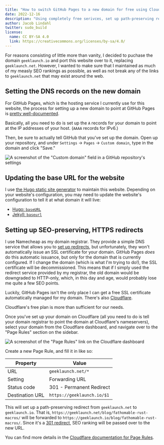 ```yaml
---
title: "How to switch GitHub Pages to a new domain for free using Cloudflare"
date: 2022-12-16
description: "Using completely free serivces, set up path-preserving redirects from an old domain to a new one."
author: Jacob Lindahl
twitter: sudo_build
license:
  name: CC BY-SA 4.0
  link: https://creativecommons.org/licenses/by-sa/4.0/
---
```


For reasons consisting of little more than vanity, I decided to puchase the domain `geeklaunch.io` and port this website over to it, replacing `geeklaunch.net`. However, I wanted to make sure that I maintained as much of my measly SEO rankings as possible, as well as not break any of the links to `geeklaunch.net` that may exist around the web.

## Setting the DNS records on the new domain

For GitHub Pages, which is the hosting service I currently use for this website, the process for setting up a new domain to point at GitHub Pages is [pretty well-documented](https://docs.github.com/en/pages/configuring-a-custom-domain-for-your-github-pages-site/managing-a-custom-domain-for-your-github-pages-site#configuring-an-apex-domain).

Basically, all you need to do is set up the `A` records for your domain to point at the IP addresses of your host. (`AAAA` records for IPv6.)

Then, be sure to actually tell GitHub that you've set up the domain. Open up your repository, and under `Settings` &rarr; `Pages` &rarr; `Custom domain`, type in the domain and click "Save."

![A screenshot of the "Custom domain" field in a GitHub repository's settings](./custom-domain.png)

## Updating the base URL for the website

I use [the Hugo static site generator](https://gohugo.io/) to maintain this website. Depending on your website's configuration, you may need to update the website's configuration to tell it at what domain it will live:

- [Hugo: `baseURL`](https://gohugo.io/getting-started/configuration/#baseurl)
- [Jekyll: `baseurl`](https://mademistakes.com/mastering-jekyll/site-url-baseurl/)

## Setting up SEO-preserving, HTTPS redirects

I use Namecheap as my domain registrar. They provide a simple DNS service that allows you to [set up redirects](https://www.namecheap.com/support/knowledgebase/article.aspx/385/2237/how-to-redirect-a-url-for-a-domain/), but unfortunately, they won't automatically issue an SSL certificate for your domain. GitHub Pages _does_ do this automatic issuance, but only for the domain that is currently configured. If I change the domain (which is what I'm trying to do!), the SSL certificate will be decommissioned. This means that if I simply used the redirect service provided by my registrar, the old domain would be downgraded to HTTP-only, which, in this day and age, would probably lose me quite a few SEO points.

Luckily, GitHub Pages isn't the only place I can get a free SSL certificate automatically managed for my domain. There's also [Cloudflare](https://www.cloudflare.com/).

Cloudflare's free plan is more than sufficient for our needs.

Once you've set up your domain on Cloudflare (all you need to do is tell your domain registrar to point the domain at Cloudflare's nameservers), select your domain from the Cloudflare dashboard, and navigate over to the "Page Rules" section on the sidebar.

![A screenshot of the "Page Rules" link on the Cloudflare dashboard](./page-rules.png)

Create a new Page Rule, and fill it in like so:

| Property        | Value                      |
| --------------- | -------------------------- |
| URL             | `geeklaunch.net/*`         |
| Setting         | Forwarding URL             |
| Status code     | 301 - Permanent Redirect   |
| Destination URL | `https://geeklaunch.io/$1` |

This will set up a path-preserving redirect from `geeklaunch.net` to `geeklaunch.io`. That is, `https://geeklaunch.net/blog/fathomable-rust-macros/` will be forwarded to `https://geeklaunch.io/blog/fathomable-rust-macros/`. Since it's a [301 redirect](https://en.wikipedia.org/wiki/HTTP_301), SEO ranking will be passed over to the new URL.

You can find more details in the [Cloudflare documentation for Page Rules](https://support.cloudflare.com/hc/en-us/articles/4729826525965-Configuring-URL-forwarding-or-redirects-with-Page-Rules#h_53Wv490V4xQG351E96JIAA).

